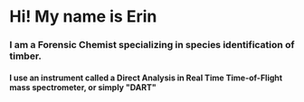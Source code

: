 # Hi! My name is Erin
### I am a Forensic Chemist specializing in species identification of timber. 
#### I use an instrument called a Direct Analysis in Real Time Time-of-Flight mass spectrometer, or simply "DART"
#### 
